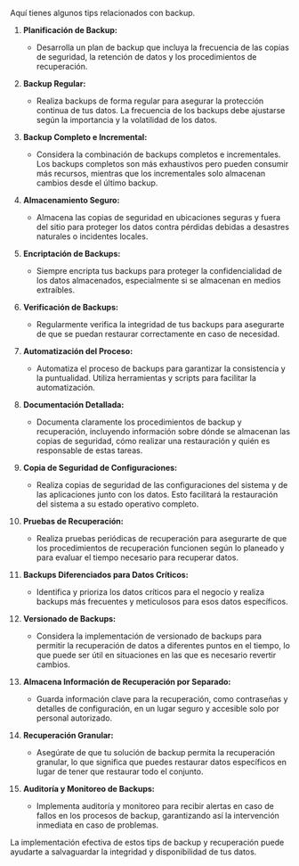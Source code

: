 Aquí tienes algunos tips relacionados con backup.

1. **Planificación de Backup:**
   - Desarrolla un plan de backup que incluya la frecuencia de las copias de seguridad, la retención de datos y los procedimientos de recuperación.

2. **Backup Regular:**
   - Realiza backups de forma regular para asegurar la protección continua de tus datos. La frecuencia de los backups debe ajustarse según la importancia y la volatilidad de los datos.

3. **Backup Completo e Incremental:**
   - Considera la combinación de backups completos e incrementales. Los backups completos son más exhaustivos pero pueden consumir más recursos, mientras que los incrementales solo almacenan cambios desde el último backup.

4. **Almacenamiento Seguro:**
   - Almacena las copias de seguridad en ubicaciones seguras y fuera del sitio para proteger los datos contra pérdidas debidas a desastres naturales o incidentes locales.

5. **Encriptación de Backups:**
   - Siempre encripta tus backups para proteger la confidencialidad de los datos almacenados, especialmente si se almacenan en medios extraíbles.

6. **Verificación de Backups:**
   - Regularmente verifica la integridad de tus backups para asegurarte de que se puedan restaurar correctamente en caso de necesidad.

7. **Automatización del Proceso:**
   - Automatiza el proceso de backups para garantizar la consistencia y la puntualidad. Utiliza herramientas y scripts para facilitar la automatización.

8. **Documentación Detallada:**
   - Documenta claramente los procedimientos de backup y recuperación, incluyendo información sobre dónde se almacenan las copias de seguridad, cómo realizar una restauración y quién es responsable de estas tareas.

9. **Copia de Seguridad de Configuraciones:**
   - Realiza copias de seguridad de las configuraciones del sistema y de las aplicaciones junto con los datos. Esto facilitará la restauración del sistema a su estado operativo completo.

10. **Pruebas de Recuperación:**
    - Realiza pruebas periódicas de recuperación para asegurarte de que los procedimientos de recuperación funcionen según lo planeado y para evaluar el tiempo necesario para recuperar datos.

11. **Backups Diferenciados para Datos Críticos:**
    - Identifica y prioriza los datos críticos para el negocio y realiza backups más frecuentes y meticulosos para esos datos específicos.

12. **Versionado de Backups:**
    - Considera la implementación de versionado de backups para permitir la recuperación de datos a diferentes puntos en el tiempo, lo que puede ser útil en situaciones en las que es necesario revertir cambios.

13. **Almacena Información de Recuperación por Separado:**
    - Guarda información clave para la recuperación, como contraseñas y detalles de configuración, en un lugar seguro y accesible solo por personal autorizado.

14. **Recuperación Granular:**
    - Asegúrate de que tu solución de backup permita la recuperación granular, lo que significa que puedes restaurar datos específicos en lugar de tener que restaurar todo el conjunto.

15. **Auditoría y Monitoreo de Backups:**
    - Implementa auditoría y monitoreo para recibir alertas en caso de fallos en los procesos de backup, garantizando así la intervención inmediata en caso de problemas.

La implementación efectiva de estos tips de backup y recuperación puede ayudarte a salvaguardar la integridad y disponibilidad de tus datos.
